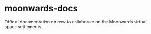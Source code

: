 # moonwards-docs
Official documentation on how to collaborate on the Moonwards virtual space settlements
